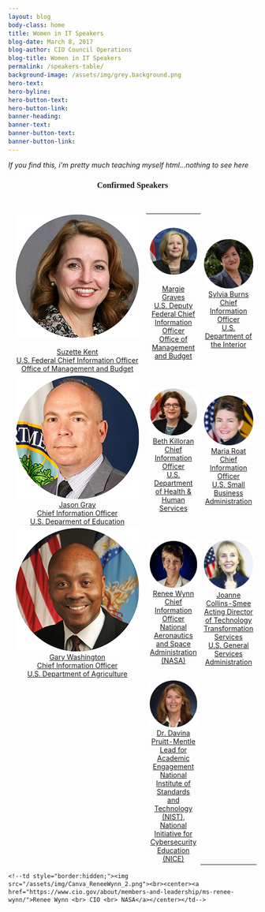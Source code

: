 ```yaml
---
layout: blog
body-class: home
title: Women in IT Speakers
blog-date: March 8, 2017
blog-author: CIO Council Operations
blog-title: Women in IT Speakers
permalink: /speakers-table/
background-image: /assets/img/grey.background.png
hero-text:  
hero-byline:
hero-button-text: 
hero-button-link: 
banner-heading: 
banner-text: 
banner-button-text: 
banner-button-link: 
---
```


<p><em>If you find this, i'm pretty much teaching myself html...nothing to see here</em></p>

<h3 style="font-family:Poppins"><center>Confirmed Speakers</center></h3>

<table style="border:hidden;">
<tr>
<td style="border:hidden;width:350px"><center><img src="/assets/img/Canva_SuzetteKent_2.png"></center><br><a href="/about/members-and-leadership/Suzette-Kent/"><center>Suzette Kent <br>U.S. Federal Chief Information Officer<br>Office of Management and Budget</center></a></td>
<td><center><img src="/assets/img/Canva_MargieGraves_2.png"></center><br><center><a href="https://www.cio.gov/about/members-and-leadership/margie-graves/">Margie Graves<br>U.S. Deputy Federal Chief Information Officer<br>Office of Management and Budget</a></center></td>
 <td style="border:hidden;"><img src="/assets/img/Canva_SylivaBurns_2.png"><br><center><a href="https://www.cio.gov/about/members-and-leadership/ms-sylvia-burns/">Sylvia Burns <br> Chief Information Officer <br> U.S. Department of the Interior</a></center></td>
</tr>
<tr style="text-align:center;">
<td style="border:hidden;"><img src="/assets/img/Canva_JasonGray_2.png"><br><center><a href="https://www.cio.gov/about/members-and-leadership/mr-jason-gray/">Jason Gray <br>Chief Information Officer <br> U.S. Deparment of Education</a></center></td>
<td style="border:hidden;"><img src="/assets/img/Canva_BethKilloran_2.png"><br><center><a href="https://www.cio.gov/about/members-and-leadership/ms-beth-anne-killoran/">Beth Killoran <br>Chief Information Officer<br> U.S. Department of Health &amp; Human Services</a></center></td>
<td style="border:hidden;"><img src="/assets/img/Canva_MariaRoat_2.png"><br><center><a href="https://www.cio.gov/about/members-and-leadership/ms-maria-roat/">Maria Roat <br> Chief Information Officer <br> U.S. Small Business Administration</a></center></td>
</tr>
<tr style="text-align:center;">
<td style="border:hidden;"><img src="/assets/img/Canva_GaryWashington_2.png"><!--img src="/assets/img/event.winit.maria-roat_circle.png"--><br><center><a href="https://www.cio.gov/about/members-and-leadership/washington-gary/">Gary Washington<br>Chief Information Officer<br>U.S. Department of Agriculture</a></center></td>
<td style="border:hidden;"><img src="/assets/img/Canva_ReneeWynn_2.png"><br><center><a href="https://www.cio.gov/about/members-and-leadership/ms-renee-wynn/">Renee Wynn <br>Chief Information Officer<br>National Aeronautics and Space Administration (NASA)</a></center></td>
<td style="border:hidden;"><img src="/assets/img/Canva_JoanneCollinsSmee_2.png"><a href="https://www.cio.gov/about/members-and-leadership/Joanne-Collins-Smee/"><br><center>Joanne Collins-Smee <br>Acting Director of Technology Transformation Services<br> U.S. General Services Administration</center></a></td>
</tr>
<br>
<tr style="text-align:center;">
<td style="border:hidden;align:center"></td>
<td style="border:hidden;align:center"><img src="/assets/img/Canva_DavinaPruittMentle_2.png"><br><a href="https://www.cio.gov/about/members-and-leadership/Dr-Davina-Pruitt-Mentle/">Dr. Davina Pruitt-Mentle <br> Lead for Academic Engagement <br>National Institute of Standards and Technology (NIST), National Initiative for Cybersecurity Education (NICE)</a></td>
</tr>
</table>

<!--table style="border:hidden;">
  <tr>
    <td style="border:hidden;"><center><img src="/assets/img/Canva_SuzetteKent_2.png"></center><br><a href="/about/members-and-leadership/Suzette-Kent/"><center>Suzette Kent <br> Federal CIO</center></a></td>
    <td><center><img src="/assets/img/Canva_MargieGraves_2.png"></center><br><center><a href="https://www.cio.gov/about/members-and-leadership/margie-graves/">Margie Graves<br> Deputy Federal CIO</a></center></td><br>
  </tr>
</table-->

<!--br-->

<!--h3><center>Participating Federal Agency CIOs</center></h3-->

<!--table style="border:hidden;">
  <tr style="text-align:center;">
    <td style="border:hidden;"><img src="/assets/img/Canva_SylivaBurns_2.png"><br><center><a href="https://www.cio.gov/about/members-and-leadership/ms-sylvia-burns/">Sylvia Burns <br> CIO <br> Dept. of Interior</a></center></td>
    <td style="border:hidden;"><img src="/assets/img/Canva_JasonGray_2.png"><br><center><a href="https://www.cio.gov/about/members-and-leadership/mr-jason-gray/">Jason Gray <br> CIO <br> Dept. of Education</a></center></td>
    <td style="border:hidden;"><img src="/assets/img/Canva_BethKilloran_2.png"><br><center><a href="https://www.cio.gov/about/members-and-leadership/ms-beth-anne-killoran/">Beth Killoran <br> CIO <br> Dept. of Health and Human Services</a></center></td>
  </tr-->
  <!--tr style="text-align:center;">
    <td style="border:hidden;"><img src="/assets/img/Canva_MariaRoat_2.png"><br><center><a href="https://www.cio.gov/about/members-and-leadership/ms-maria-roat/">Maria Roat <br> CIO <br> SBA</a></center></td>
    <td style="border:hidden;"><img src="/assets/img/Canva_GaryWashington_2.png"><!--img src="/assets/img/event.winit.maria-roat_circle.png"--><!--br><center><a href="https://www.cio.gov/about/members-and-leadership/washington-gary/">Gary Washington <br> CIO <br> USDA</a></center></td-->
    <!--td style="border:hidden;"><img src="/assets/img/Canva_ReneeWynn_2.png"><br><center><a href="https://www.cio.gov/about/members-and-leadership/ms-renee-wynn/">Renee Wynn <br> CIO <br> NASA</a></center></td-->
  <!--/tr>
</table-->

<!--br-->

<!--h3><center>Additional Participants</center></h3-->

<!--table align="center">
<tr style="text-align:center;">
  <td style="border:hidden;"><img src="/assets/img/Canva_JoanneCollinsSmee_2.png"><a href="https://www.cio.gov/about/members-and-leadership/Joanne-Collins-Smee/"><br><center>Joanne Collins-Smee <br>Acting Director of Technology Transformation Services<br> U.S. General Services Administration</center></a></td>
  <td style="border:hidden;align:center"><img src="/assets/img/Canva_DavinaPruittMentle_2.png"><br><a href="https://www.cio.gov/about/members-and-leadership/Dr-Davina-Pruitt-Mentle/">Dr. Davina Pruitt-Mentle <br> Lead for Academic Engagement <br> NIST, NICE</a></td>
</tr>
</table-->
